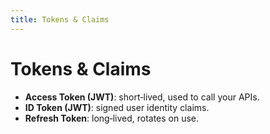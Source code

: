 ```yaml
---
title: Tokens & Claims
---
```


# Tokens & Claims

- **Access Token (JWT)**: short‑lived, used to call your APIs.
- **ID Token (JWT)**: signed user identity claims.
- **Refresh Token**: long‑lived, rotates on use.
